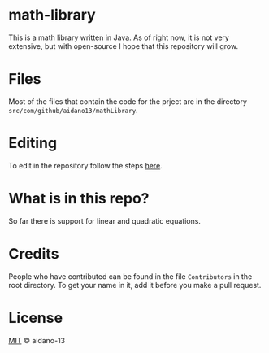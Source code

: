 # math-library

This is a math library written in Java. As of right now, it is not very extensive, but with open-source I hope that this repository will grow.


# Files

Most of the files that contain the code for the prject are in the directory ```src/com/github/aidano13/mathLibrary```. 

# Editing

To edit in the repository follow the steps [here](https://docs.github.com/en/free-pro-team@latest/github/managing-files-in-a-repository/editing-files-in-another-users-repository).

# What is in this repo?

So far there is support for linear and quadratic equations.

# Credits

People who have contributed can be found in the file ```Contributors``` in the root directory. To get your name in it, add it before you make a pull request.

# License

[MIT](https://choosealicense.com/licenses/mit/) © aidano-13
